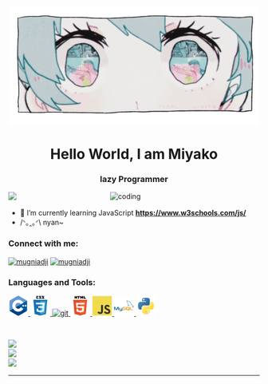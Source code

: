 
<p align="center">
  <img src="https://github.com/MiyakoAi/MiyakoAi/blob/main/f5f473c4da923a5c20e0efe0477f3cc1.gif" alt="logo">
</p>

<h1 align="center">Hello World, I am Miyako</h1>
<h3 align="center">lazy Programmer</h3>

<img align="right" alt="coding" width="300" src="https://www.pngall.com/wp-content/uploads/14/Hatsune-Miku-PNG-Image.png"/>

[![](https://visitcount.itsvg.in/api?id=MiyakoAi&icon=0&color=12)](https://visitcount.itsvg.in)

- 🌱 I’m currently learning JavaScript **https://www.w3schools.com/js/**
- /ᐠ｡ꞈ｡ᐟ\ nyan~

<h3 align="left">Connect with me:</h3>
<p align="left">
<a href="https://linkedin.com/in/mugniadji" target="blank"><img align="center" src="https://raw.githubusercontent.com/rahuldkjain/github-profile-readme-generator/master/src/images/icons/Social/linked-in-alt.svg" alt="mugniadji" height="30" width="40" /></a>
<a href="https://instagram.com/mugniadji" target="blank"><img align="center" src="https://raw.githubusercontent.com/rahuldkjain/github-profile-readme-generator/master/src/images/icons/Social/instagram.svg" alt="mugniadji" height="30" width="40" /></a>
</p>

<h3 align="left">Languages and Tools:</h3>
<p align="left"> <a href="https://www.w3schools.com/cpp/" target="_blank" rel="noreferrer"> <img src="https://raw.githubusercontent.com/devicons/devicon/master/icons/cplusplus/cplusplus-original.svg" alt="cplusplus" width="40" height="40"/> </a> <a href="https://www.w3schools.com/css/" target="_blank" rel="noreferrer"> <img src="https://raw.githubusercontent.com/devicons/devicon/master/icons/css3/css3-original-wordmark.svg" alt="css3" width="40" height="40"/> </a> <a href="https://git-scm.com/" target="_blank" rel="noreferrer"> <img src="https://www.vectorlogo.zone/logos/git-scm/git-scm-icon.svg" alt="git" width="40" height="40"/> </a> <a href="https://www.w3.org/html/" target="_blank" rel="noreferrer"> <img src="https://raw.githubusercontent.com/devicons/devicon/master/icons/html5/html5-original-wordmark.svg" alt="html5" width="40" height="40"/> </a> <a href="https://developer.mozilla.org/en-US/docs/Web/JavaScript" target="_blank" rel="noreferrer"> <img src="https://raw.githubusercontent.com/devicons/devicon/master/icons/javascript/javascript-original.svg" alt="javascript" width="40" height="40"/> </a> <a href="https://www.mysql.com/" target="_blank" rel="noreferrer"> <img src="https://raw.githubusercontent.com/devicons/devicon/master/icons/mysql/mysql-original-wordmark.svg" alt="mysql" width="40" height="40"/> </a> <a href="https://www.python.org" target="_blank" rel="noreferrer"> <img src="https://raw.githubusercontent.com/devicons/devicon/master/icons/python/python-original.svg" alt="python" width="40" height="40"/> </a> </p><br>

![](https://github-readme-stats.vercel.app/api?username=MiyakoAi&theme=transparent&hide_border=false&include_all_commits=true&count_private=false)<br/>
![](https://github-readme-streak-stats.herokuapp.com/?user=MiyakoAi&theme=transparent&hide_border=false)<br/>
![](https://github-readme-stats.vercel.app/api/top-langs/?username=MiyakoAi&theme=transparent&hide_border=false&include_all_commits=true&count_private=false&layout=compact)

---


